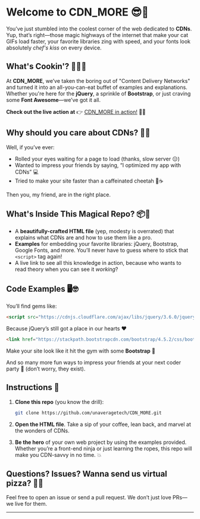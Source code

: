  # Welcome to **CDN_MORE** 😎🚀

You’ve just stumbled into the coolest corner of the web dedicated to **CDNs**. Yup, that’s right—those magic highways of the internet that make your cat GIFs load faster, your favorite libraries zing with speed, and your fonts look absolutely *chef's kiss* on every device. 

## What's Cookin'? 👩‍🍳🍲

At **CDN_MORE**, we’ve taken the boring out of "Content Delivery Networks" and turned it into an all-you-can-eat buffet of examples and explanations. Whether you're here for the **jQuery**, a sprinkle of **Bootstrap**, or just craving some **Font Awesome**—we’ve got it all.

**Check out the live action at** 👉 [CDN_MORE in action!](https://unaveragetech.github.io/CDN_MORE/) 🚀✨

## Why should you care about CDNs? 🤔💡

Well, if you’ve ever:
- Rolled your eyes waiting for a page to load (thanks, slow server 😑)
- Wanted to impress your friends by saying, “I optimized my app with CDNs” 💻
- Tried to make your site faster than a caffeinated cheetah 🐆☕

Then you, my friend, are in the right place.

## What's Inside This Magical Repo? 📦🎩

- A **beautifully-crafted HTML file** (yep, modesty is overrated) that explains what CDNs are and how to use them like a pro.
- **Examples** for embedding your favorite libraries: jQuery, Bootstrap, Google Fonts, and more. You’ll never have to guess where to stick that `<script>` tag again!
- A live link to see all this knowledge in action, because who wants to read theory when you can see it *working*?

## Code Examples 🖥️🤓

You’ll find gems like:
```html
<script src="https://cdnjs.cloudflare.com/ajax/libs/jquery/3.6.0/jquery.min.js"></script>
```
Because jQuery’s still got a place in our hearts ❤️

```html
<link href="https://stackpath.bootstrapcdn.com/bootstrap/4.5.2/css/bootstrap.min.css" rel="stylesheet">
```
Make your site look like it hit the gym with some **Bootstrap** 💪

And so many more fun ways to impress your friends at your next coder party 🎉 (don’t worry, they exist).

## Instructions 📜

1. **Clone this repo** (you know the drill):
   ```bash
   git clone https://github.com/unaveragetech/CDN_MORE.git
   ```

2. **Open the HTML file**. Take a sip of your coffee, lean back, and marvel at the wonders of CDNs.

3. **Be the hero** of your own web project by using the examples provided. Whether you’re a front-end ninja or just learning the ropes, this repo will make you CDN-savvy in no time. 💥

## Questions? Issues? Wanna send us virtual pizza? 🍕🤩

Feel free to open an issue or send a pull request. We don’t just love PRs—we live for them. 

---


